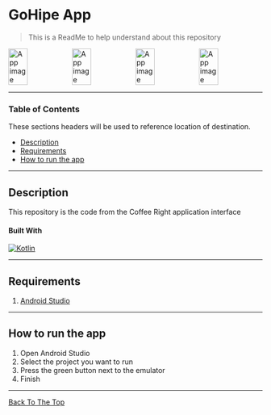 # GoHipe App

> This is a ReadMe to help understand about this repository

<div style="display:flex;">
<img alt="App image" src="https://user-images.githubusercontent.com/67631569/107147969-4e497000-6983-11eb-840c-55b5b37e7fdd.jpeg" width="30%">
<img alt="App image" src="https://user-images.githubusercontent.com/67631569/107147993-67eab780-6983-11eb-92d5-1af46718eaa9.jpeg" width="30%">
<img alt="App image" src="https://user-images.githubusercontent.com/67631569/107147991-67522100-6983-11eb-986a-824ad8b369ce.jpeg" width="30%">
<img alt="App image" src="https://user-images.githubusercontent.com/67631569/107147989-6620f400-6983-11eb-9062-16a9c9e83c0e.jpeg" width="30%">
</div>

---

### Table of Contents

These sections headers will be used to reference location of destination.

- [Description](#description)
- [Requirements](#Requirements)
- [How to run the app](#how-to-run-the-app)

---

## Description

This repository is the code from the Coffee Right application interface

#### Built With

[![Kotlin](https://img.shields.io/badge/Android--Studio-4.1.1-green)](https://developer.android.com/studio/install?hl=id)

---

## Requirements

1. <a href="https://developer.android.com/studio?hl=id&gclid=Cj0KCQiAh4j-BRCsARIsAGeV12AGBB7D_rYGMBD5Lb9_cJuT3Ny_feW-cFm2Cb582-avOB92-fHmjPEaAjv3EALw_wcB&gclsrc=aw.ds">Android Studio</a>

---

## How to run the app

1. Open Android Studio
2. Select the project you want to run
3. Press the green button next to the emulator
4. Finish

---

[Back To The Top](#coffee_right_app)

